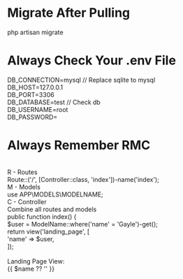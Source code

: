 <h1> Migrate After Pulling </h1>
php artisan migrate

<h1> Always Check Your .env File </h1>

DB_CONNECTION=mysql // Replace sqlite to mysql <br>
DB_HOST=127.0.0.1 <br>
DB_PORT=3306 <br>
DB_DATABASE=test // Check db <br>
DB_USERNAME=root <br>
DB_PASSWORD= <br>

<h1> Always Remember RMC </h1> <br>
R - Routes <br>
 Route::('/', [Controller::class, 'index'])-name('index'); <br>
M - Models <br>
 use APP\MODELS\MODELNAME; <br>
C - Controller <br>
 Combine all routes and models <br>
  public function index() { <br>
      $user = ModelName::where('name' = 'Gayle')-get(); <br>
      return view('landing_page', [ <br>
          'name' => $user, <br>
      ]); <br>
 <br>
  Landing Page View: <br>
      {{ $name ?? '' }} <br>

      
